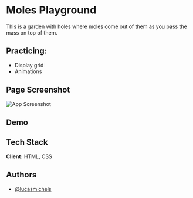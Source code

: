 
# Moles Playground

This is a garden with holes where moles come out of them as you pass the mass on top of them.
## Practicing:

- Display grid
- Animations



## Page Screenshot

![App Screenshot](https://i.imgur.com/QeOg1RT.png)



## Demo



## Tech Stack

**Client:** HTML, CSS

## Authors

- [@lucasmichels](https://www.github.com/lucasmichels)